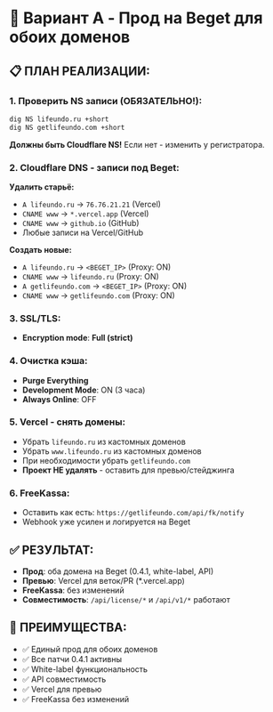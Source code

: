# 🚀 Вариант A - Прод на Beget для обоих доменов

## **📋 ПЛАН РЕАЛИЗАЦИИ:**

### **1. Проверить NS записи (ОБЯЗАТЕЛЬНО!):**
```bash
dig NS lifeundo.ru +short
dig NS getlifeundo.com +short
```
**Должны быть Cloudflare NS!** Если нет - изменить у регистратора.

### **2. Cloudflare DNS - записи под Beget:**

**Удалить старьё:**
- `A lifeundo.ru` → `76.76.21.21` (Vercel)
- `CNAME www` → `*.vercel.app` (Vercel)
- `CNAME www` → `github.io` (GitHub)
- Любые записи на Vercel/GitHub

**Создать новые:**
- `A lifeundo.ru` → `<BEGET_IP>` (Proxy: ON)
- `CNAME www` → `lifeundo.ru` (Proxy: ON)
- `A getlifeundo.com` → `<BEGET_IP>` (Proxy: ON)
- `CNAME www` → `getlifeundo.com` (Proxy: ON)

### **3. SSL/TLS:**
- **Encryption mode**: **Full (strict)**

### **4. Очистка кэша:**
- **Purge Everything**
- **Development Mode**: ON (3 часа)
- **Always Online**: OFF

### **5. Vercel - снять домены:**
- Убрать `lifeundo.ru` из кастомных доменов
- Убрать `www.lifeundo.ru` из кастомных доменов
- При необходимости убрать `getlifeundo.com`
- **Проект НЕ удалять** - оставить для превью/стейджинга

### **6. FreeKassa:**
- Оставить как есть: `https://getlifeundo.com/api/fk/notify`
- Webhook уже усилен и логируется на Beget

## **✅ РЕЗУЛЬТАТ:**

- **Прод**: оба домена на Beget (0.4.1, white-label, API)
- **Превью**: Vercel для веток/PR (*.vercel.app)
- **FreeKassa**: без изменений
- **Совместимость**: `/api/license/*` и `/api/v1/*` работают

## **🎯 ПРЕИМУЩЕСТВА:**

- ✅ Единый прод для обоих доменов
- ✅ Все патчи 0.4.1 активны
- ✅ White-label функциональность
- ✅ API совместимость
- ✅ Vercel для превью
- ✅ FreeKassa без изменений



